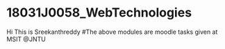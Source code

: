 # 18031J0058_WebTechnologies
Hi This is Sreekanthreddy
#The above modules are moodle tasks given at MSIT @JNTU
